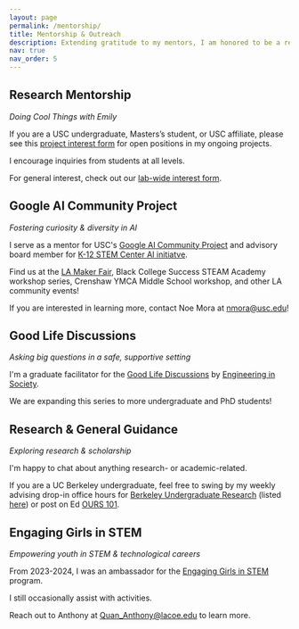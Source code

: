 ```yaml
---
layout: page
permalink: /mentorship/
title: Mentorship & Outreach
description: Extending gratitude to my mentors, I am honored to be a recipient of the USC Viterbi Undergraduate Research Mentoring Award and EiS Excellence in Science Communication for Social Good Award. 
nav: true
nav_order: 5
---
```



## Research Mentorship 

*Doing Cool Things with Emily*

If you are a USC undergraduate, Masters’s student, or USC affiliate, please see this [project interest form](https://forms.gle/FQEM4d3LvAEPBmC79) for open positions in my ongoing projects. 

I encourage inquiries from students at all levels.

For general interest, check out our [lab-wide interest form](https://forms.gle/4dnhu7xtMZLJQHrE6). 


## Google AI Community Project 

*Fostering curiosity & diversity in AI* 

I serve as a mentor for USC's [Google AI Community Project](https://viterbik12.usc.edu/ai-community-project/) and advisory board member for [K-12 STEM Center AI initiatve](https://viterbik12.usc.edu/ai-initiative/).

Find us at the [LA Maker Fair](https://losangeles.makerfaire.com/maker/entry/1586/), Black College Success STEAM Academy workshop series, Crenshaw YMCA Middle School workshop, and other LA community events! 

If you are interested in learning more, contact Noe Mora at nmora@usc.edu!


## Good Life Discussions 

*Asking big questions in a safe, supportive setting*

I'm a graduate facilitator for the [Good Life Discussions](https://stem-ed.usc.edu/our-research/eerp/ethos-project/) by [Engineering in Society](https://eis.usc.edu/). 

We are expanding this series to more undergraduate and PhD students!


## Research & General Guidance

*Exploring research & scholarship*

I'm happy to chat about anything research- or academic-related. 


If you are a UC Berkeley undergraduate, feel free to swing by my weekly advising drop-in office hours for [Berkeley Undergraduate Research](https://research.berkeley.edu/) (listed [here](https://research.berkeley.edu/ours-peer-advisors/)) or post on Ed [OURS 101](https://edstem.org/us/join/FyC6t6). 


## Engaging Girls in STEM 

*Empowering youth in STEM & technological careers*

From 2023-2024, I was an ambassador for the [Engaging Girls in STEM](https://www.engaginggirlsinstem.com/) program. 

I still occasionally assist with activities. 

Reach out to Anthony at Quan_Anthony@lacoe.edu to learn more.

